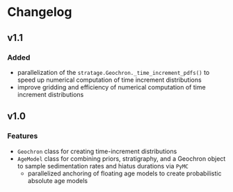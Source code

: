 # Changelog

## v1.1

### Added
- parallelization of the `stratage.Geochron._time_increment_pdfs()` to speed up numerical computation of time increment distributions
- improve gridding and efficiency of numerical computation of time increment distributions

## v1.0

### Features
- `Geochron` class for creating time-increment distributions
- `AgeModel` class for combining priors, stratigraphy, and a Geochron object to sample sedimentation rates and hiatus durations via `PyMC`
    - parallelized anchoring of floating age models to create probabilistic absolute age models
